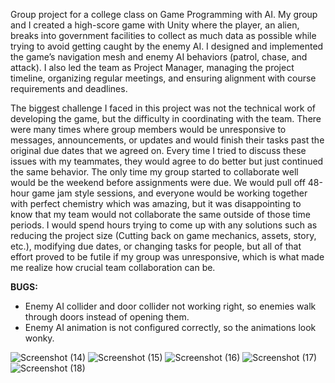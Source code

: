 Group project for a college class on Game Programming with AI. My group and I created a high-score game with Unity where the player, an alien, breaks into government facilities to collect as much data as possible while trying to avoid getting caught by the enemy AI. I designed and implemented the game’s navigation mesh and enemy AI behaviors (patrol, chase, and attack). I also led the team as Project Manager, managing the project timeline, organizing regular meetings, and ensuring alignment with course requirements and deadlines.

The biggest challenge I faced in this project was not the technical work of developing the game, but the difficulty in coordinating with the team. There were many times where group members would be unresponsive to messages, announcements, or updates and would finish their tasks past the original due dates that we agreed on. Every time I tried to discuss these issues with my teammates, they would agree to do better but just continued the same behavior. The only time my group started to collaborate well would be the weekend before assignments were due. We would pull off 48-hour game jam style sessions, and everyone would be working together with perfect chemistry which was amazing, but it was disappointing to know that my team would not collaborate the same outside of those time periods. I would spend hours trying to come up with any solutions such as reducing the project size (Cutting back on game mechanics, assets, story, etc.), modifying due dates, or changing tasks for people, but all of that effort proved to be futile if my group was unresponsive, which is what made me realize how crucial team collaboration can be.

**BUGS:**
  - Enemy AI collider and door collider not working right, so enemies walk through doors instead of opening them.
  - Enemy AI animation is not configured correctly, so the animations look wonky.

![Screenshot (14)](https://github.com/user-attachments/assets/e333d022-f1ba-49c1-9875-47d178782f13)
![Screenshot (15)](https://github.com/user-attachments/assets/4fd882c2-a2a5-45ca-b085-9111783e9abc)
![Screenshot (16)](https://github.com/user-attachments/assets/e2b7cc2d-391b-4b62-848d-3a6048c6cd34)
![Screenshot (17)](https://github.com/user-attachments/assets/4bf923a9-d0a0-465e-a623-841ed1dbc11e)
![Screenshot (18)](https://github.com/user-attachments/assets/fdc3da79-4f5a-4239-9b89-88471e403a2d)
